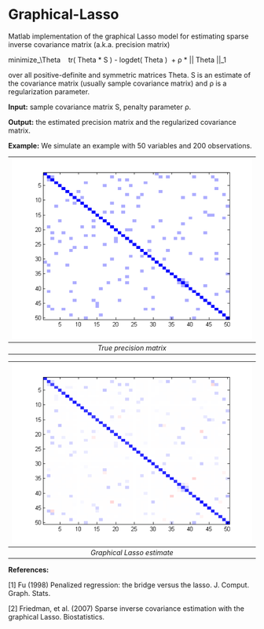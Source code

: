 # Graphical-Lasso

Matlab implementation of the graphical Lasso model for estimating sparse inverse covariance matrix (a.k.a. precision matrix)

minimize_\Theta    tr( Theta * S ) - logdet( Theta )  + ρ * || Theta ||_1

over all positive-definite and symmetric matrices Theta. S is an estimate of the covariance matrix (usually sample covariance matrix) and ρ is a regularization parameter.

<strong>Input:</strong> sample covariance matrix S, penalty parameter ρ.

<strong>Output:</strong> the estimated precision matrix and the regularized covariance matrix.

<strong>Example:</strong>
We simulate an example with 50 variables and 200 observations.

| ![True precision matrix](./img/true_precmat.png) | 
|:--:| 
| *True precision matrix* |

| ![glasso_precmat.png](./img/glasso_precmat.png) | 
|:--:| 
| *Graphical Lasso estimate* |

<strong>References:</strong>

[1] Fu (1998) Penalized regression: the bridge versus the lasso. J. Comput. Graph. Stats.

[2] Friedman, et al. (2007) Sparse inverse covariance estimation with the graphical Lasso. Biostatistics.
